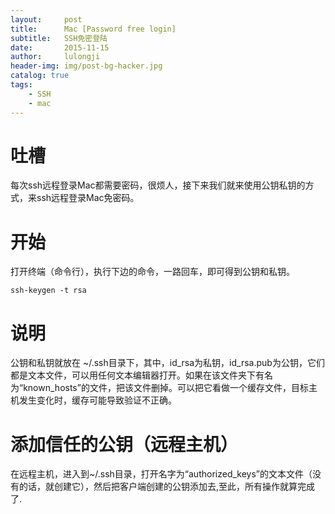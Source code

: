 ```yaml
---
layout:     post
title:      Mac [Password free login]
subtitle:   SSH免密登陆
date:       2015-11-15
author:     lulongji
header-img: img/post-bg-hacker.jpg
catalog: true
tags:
    - SSH
    - mac
---
```



# 吐槽
每次ssh远程登录Mac都需要密码，很烦人，接下来我们就来使用公钥私钥的方式，来ssh远程登录Mac免密码。

# 开始
打开终端（命令行），执行下边的命令，一路回车，即可得到公钥和私钥。

    ssh-keygen -t rsa

# 说明
公钥和私钥就放在 ~/.ssh目录下，其中，id_rsa为私钥，id_rsa.pub为公钥，它们都是文本文件，可以用任何文本编辑器打开。如果在该文件夹下有名为“known_hosts”的文件，把该文件删掉。可以把它看做一个缓存文件，目标主机发生变化时，缓存可能导致验证不正确。


# 添加信任的公钥（远程主机）
在远程主机，进入到~/.ssh目录，打开名字为“authorized_keys”的文本文件（没有的话，就创建它），然后把客户端创建的公钥添加去,至此，所有操作就算完成了.
